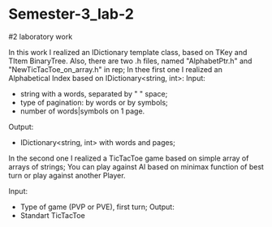 # Semester-3_lab-2
#2 laboratory work

  In this work I realized an IDictionary template class, based on TKey and TItem BinaryTree.
Also, there are two .h files, named "AlphabetPtr.h" and "NewTicTacToe_on_array.h" in rep;
In thee first one I realized an Alphabetical Index based on IDictionary<string, int>:
Input: 
 - string with a words, separated by " " space;
 - type of pagination: by words or by symbols;
 - number of words|symbols on 1 page.
   
Output:
 - IDictionary<string, int> with words and pages;

In the second one I realized a TicTacToe game based on simple array of arrays of strings; 
You can play against AI based on minimax function of best turn or play against another Player.

Input:
   - Type of game (PVP or PVE), first turn;
Output: 
   - Standart TicTacToe
